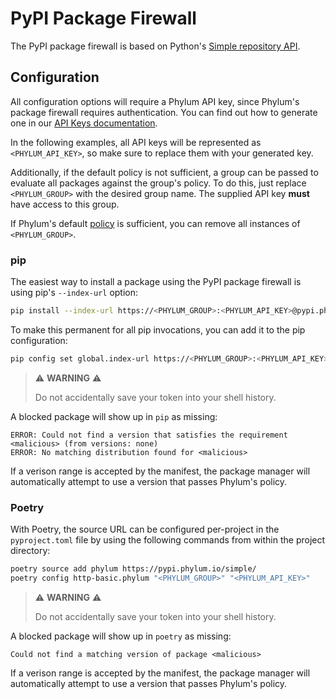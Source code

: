 # PyPI Package Firewall

The PyPI package firewall is based on Python's [Simple repository API].

[Simple repository API]: https://packaging.python.org/en/latest/specifications/simple-repository-api/

## Configuration

All configuration options will require a Phylum API key, since Phylum's package
firewall requires authentication. You can find out how to generate one in our
[API Keys documentation].

In the following examples, all API keys will be represented as
`<PHYLUM_API_KEY>`, so make sure to replace them with your generated key.

Additionally, if the default policy is not sufficient, a group can be passed to
evaluate all packages against the group's policy. To do this, just replace
`<PHYLUM_GROUP>` with the desired group name. The supplied API key **must** have
access to this group.

If Phylum's default [policy] is sufficient, you can remove all instances of
`<PHYLUM_GROUP>`.

[API Keys documentation]: ../knowledge_base/api-keys.md#generate-an-api-key
[policy]: ../knowledge_base/policy.md

### pip

The easiest way to install a package using the PyPI package firewall is using
pip's `--index-url` option:

```sh
pip install --index-url https://<PHYLUM_GROUP>:<PHYLUM_API_KEY>@pypi.phylum.io/simple/ <requirement specifier>
```

To make this permanent for all pip invocations, you can add it to the pip
configuration:

```sh
pip config set global.index-url https://<PHYLUM_GROUP>:<PHYLUM_API_KEY>@pypi.phylum.io/simple/
```

> ⚠️ **WARNING** ⚠️
>
> Do not accidentally save your token into your shell history.

A blocked package will show up in `pip` as missing:

```text
ERROR: Could not find a version that satisfies the requirement <malicious> (from versions: none)
ERROR: No matching distribution found for <malicious>
```

If a verison range is accepted by the manifest, the package manager will
automatically attempt to use a version that passes Phylum's policy.

### Poetry

With Poetry, the source URL can be configured per-project in the
`pyproject.toml` file by using the following commands from within the project
directory:

```sh
poetry source add phylum https://pypi.phylum.io/simple/
poetry config http-basic.phylum "<PHYLUM_GROUP>" "<PHYLUM_API_KEY>"
```

> ⚠️ **WARNING** ⚠️
>
> Do not accidentally save your token into your shell history.

A blocked package will show up in `poetry` as missing:

```text
Could not find a matching version of package <malicious>
```

If a verison range is accepted by the manifest, the package manager will
automatically attempt to use a version that passes Phylum's policy.
